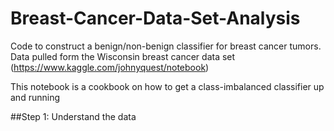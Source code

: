 # Breast-Cancer-Data-Set-Analysis
Code to construct a benign/non-benign classifier for breast cancer tumors. Data pulled form the Wisconsin breast cancer data set (https://www.kaggle.com/johnyquest/notebook)

This notebook is a cookbook on how to get a class-imbalanced classifier up and running 


##Step 1: Understand the data


